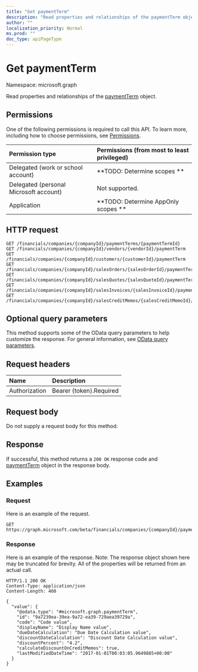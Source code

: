 ```yaml
---
title: "Get paymentTerm"
description: "Read properties and relationships of the paymentTerm object."
author: ""
localization_priority: Normal
ms.prod: ""
doc_type: apiPageType
---
```


# Get paymentTerm

Namespace: microsoft.graph

Read properties and relationships of the [paymentTerm](../resources/paymentterm.md) object.

## Permissions
One of the following permissions is required to call this API. To learn more, including how to choose permissions, see [Permissions](/concepts/permissions-reference.md).

|Permission type|Permissions (from most to least privileged)|
|:---|:---|
|Delegated (work or school account)|**TODO: Determine scopes **|
|Delegated (personal Microsoft account)|Not supported.|
|Application|**TODO: Determine AppOnly scopes **|

## HTTP request
<!-- {
  "blockType": "ignored"
}
-->
``` http
GET /financials/companies/{companyId}/paymentTerms/{paymentTermId}
GET /financials/companies/{companyId}/vendors/{vendorId}/paymentTerm
GET /financials/companies/{companyId}/customers/{customerId}/paymentTerm
GET /financials/companies/{companyId}/salesOrders/{salesOrderId}/paymentTerm
GET /financials/companies/{companyId}/salesQuotes/{salesQuoteId}/paymentTerm
GET /financials/companies/{companyId}/salesInvoices/{salesInvoiceId}/paymentTerm
GET /financials/companies/{companyId}/salesCreditMemos/{salesCreditMemoId}/paymentTerm
```

## Optional query parameters
This method supports some of the OData query parameters to help customize the response. For general information, see [OData query parameters](/graph/query-parameters).

## Request headers
|Name|Description|
|:---|:---|
|Authorization|Bearer {token}.Required|

## Request body
Do not supply a request body for this method.

## Response
If successful, this method returns a `200 OK` response code and [paymentTerm](../resources/paymentterm.md) object in the response body.

## Examples

### Request
Here is an example of the request.
<!-- {
  "blockType": "request",
  "name": "get_paymentterm"
}
-->
``` http
GET https://graph.microsoft.com/beta/financials/companies/{companyId}/paymentTerms/{paymentTermId}
```

### Response
Here is an example of the response. Note: The response object shown here may be truncated for brevity. All of the properties will be returned from an actual call.
<!-- {
  "blockType": "response",
  "truncated": true,
  "@odata.type": "microsoft.graph.paymentTerm"
}
-->
``` http
HTTP/1.1 200 OK
Content-Type: application/json
Content-Length: 460

{
  "value": {
    "@odata.type": "#microsoft.graph.paymentTerm",
    "id": "9a7239ea-39ea-9a72-ea39-729aea39729a",
    "code": "Code value",
    "displayName": "Display Name value",
    "dueDateCalculation": "Due Date Calculation value",
    "discountDateCalculation": "Discount Date Calculation value",
    "discountPercent": "4.2",
    "calculateDiscountOnCreditMemos": true,
    "lastModifiedDateTime": "2017-01-01T00:03:05.9649885+00:00"
  }
}
```

